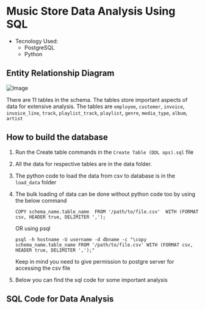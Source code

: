 # Music Store Data Analysis Using SQL

- Tecnology Used:
    - PostgreSQL
    - Python

## Entity Relationship Diagram

![Image](https://github.com/user-attachments/assets/4171f89e-0263-4eb0-9daa-f1d0be8f28ab)

There are 11 tables in the schema. The tables store important aspects of data for extensive analysis. The tables are `employee`, `customer`, `invoice`, `invoice_line`, `track`, `playlist_track`, `playlist`, `genre`, `media_type`, `album`, `artist`

## How to build the database

1. Run the Create table commands in the `Create Table (DDL ops).sql` file
2. All the data for respective tables are in the data folder.
3. The python code to load the data from csv to database is in the `load_data` folder
4. The bulk loading of data can be done without python code too by using the below command

    `
    COPY schema_name.table_name 
    FROM '/path/to/file.csv' 
    WITH (FORMAT csv, HEADER true, DELIMITER ',');
    `

    OR using psql

    `
    psql -h hostname -U username -d dbname -c "\copy schema_name.table_name FROM '/path/to/file.csv' WITH (FORMAT csv, HEADER true, DELIMITER ',');"
    `

    Keep in mind you need to give permission to postgre server for accessing the csv file

5. Below you can find the sql code for some important analysis


## SQL Code for Data Analysis


    